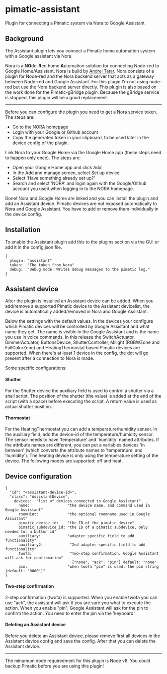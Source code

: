 # pimatic-assistant
Plugin for connecting a Pimatic system via Nora to Google Assistant

Background
-------
The Assistant plugin lets you connect a Pimatic home automation system with a Google assistant via Nora.


Nora is a **NO**de-**R**ed home **A**utomation solution for connecting Node-red to Google Home/Assistant. Nora is build by [Andrei Tatar](https://github.com/andrei-tatar). Nora consists of a plugin for Node-red and the Nora backend server that acts as a gateway between Node-red and Google Assistant.
For this plugin I'm not using node-red but use the Nora backend server directly.
This plugin is also based on the work done for the Pimatic-gBridge plugin. Because the gBridge service is stopped, this plugin will be a good replacement.

------

Before you can configure the plugin you need to get a Nora service token. The steps are:

- Go to the [NORA homepage](https://node-red-google-home.herokuapp.com/)
- Login with your Google or Github account
- Copy the generated token in your clipboard, to be used later in the device config of the plugin.

Link Nora to your Google Home via the Google Home app (these steps need to happen only once).
The steps are:
- Open your Google Home app and click Add
- In the Add and manage screen, select Set up device
- Select 'Have something already set up?'
- Search and select 'NORA' and login again with the Google/Github account you used when logging in to the NORA homepage.

Done! Nora and Google Home are linked and you can install the plugin and add an Assistant device.
Pimatic devices are not exposed automatically to Nora and Google Assistant. You have to add or remove them individually in the device config.


Installation
------------
To enable the Assistant plugin add this to the plugins section via the GUI or add it in the config.json file.

```
{
  plugin: "assistant"
  token:  "The token from Nora"
  debug:  "Debug mode. Writes debug messages to the pimatic log."
}
```

Assistant device
-----------------
After the plugin is installed an Assistant device can be added. When you add/remove a supported Pimatic device to the Assistant devicelist, the device is automatically added/removed in Nora and Google Assistant.

Below the settings with the default values. In the devices your configure which Pimatic devices will be controlled by Google Assistant and what name they get. The name is visible in the Google Assistant and is the name you use in voice commands.
In this release the SwitchActuator, DimmerActuator, ButtonsDevice, ShutterController, Milight (RGBWZone and FullColorZone) and HeatingThermostat based Pimatic devices are supported.
When there's at least 1 device in the config, the dot will go present after a connection to Nora is made.

Some specific configurations:
#### Shutter
For the Shutter device the auxiliary field is used to control a shutter via a shell script. The position of the shutter (the value) is added at the end of the script (with a space) before executing the script. A return value is used as actual shutter position.

#### Thermostat
For the HeatingThermostat you can add a temperature/humidity sensor. In the auxiliary field, add the device-id of the temperature/humidity sensor. The sensor needs to have 'temperature' and 'humidity' named attributes. If the attribute names are different, you can put a variables devices 'in between' (which converts the attribute names to 'temperature' and 'humidity').
The heating device is only using the temperature setting of the device.
The following modes are supported: off and heat.


Device configuration
-----------------

```
{
  "id": "<assistant-device-id>",
  "class": "AssistantDevice",
    devices:  "list of devices connected to Google Assistant"
      name:                 "the device name, and command used in Google Assistant"
      roomHint:             "the optional roomname used in Google Assistant"
      pimatic_device_id:    "the ID of the pimatic device"
      pimatic_subdevice_id: "the ID of a pimatic subdevice, only needed for a button id"
      auxiliary:            "adapter specific field to add functionality"
      auxiliary2:            "2nd adapter specific field to add functionality"
      twofa:                 "Two-step confirmation. Google Assistant will ask for confirmation"
                              ["none", "ack", "pin"] default: "none"
      pin:                  "when twofa "pin" is used, the pin string (default: '0000')"
}
```
#### Two-step confirmation
2-step confirmation (twofa) is supported. When you enable twofa you can use "ack", the assistant will ask if you are sure you what to execute the action. When you enable "pin", Google Assistant will ask for the pin to confirm the action. You need to enter the pin via the 'keyboard'.

#### Deleting an Assistant device
Before you delete an Assistant device, please remove first all devices in the Assistant device config and save the config. After that you can delete the Assistant device.

-----------------

The minumum node requiredment for this plugin is Node v8. You could backup Pimatic before you are using this plugin!
